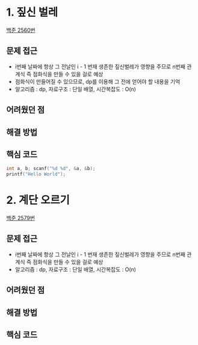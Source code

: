 # 1. 짚신 벌레

[백준 2560번](https://www.acmicpc.net/problem/2560)

## 문제 접근
* i번째 날짜에 항상 그 전날인 i - 1 번재 생존한 짚신벌레가 영향을 주므로 n번째 관계식 즉 점화식을 만들 수 있을 걸로 예상
* 점화식이 만들어질 수 있으므로, dp를 이용해 그 전에 얻어야 할 내용을 기억
* 알고리즘 : dp, 자료구조 : 단일 배열, 시간복잡도 : O(n)

## 어려웠던 점

## 해결 방법

## 핵심 코드
```c
int a, b; scanf("%d %d", &a, &b);  
printf("Hello World");  
```
# 2. 계단 오르기

[백준 2579번](https://www.acmicpc.net/problem/2579)

## 문제 접근
* i번째 날짜에 항상 그 전날인 i - 1 번재 생존한 짚신벌레가 영향을 주므로 n번째 관계식 즉 점화식을 만들 수 있을 걸로 예상
* 알고리즘 : dp, 자료구조 : 단일 배열, 시간복잡도 : O(n)

## 어려웠던 점

## 해결 방법

## 핵심 코드
